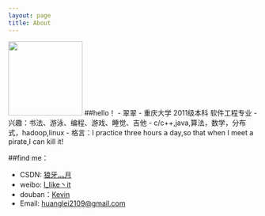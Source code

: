 ```yaml
---
layout: page
title: About
---
```

<img src="http://cuicui.jpg" height="150px" width="150px" />
##hello！
- 翠翠
- 重庆大学 2011级本科 软件工程专业
- 兴趣：书法、游泳、编程、游戏、睡觉、吉他
- c/c++,java,算法，数学，分布式，hadoop,linux
- 格言：I practice three hours a day,so that when I meet a pirate,I can kill it!

##find me：
- CSDN:   [狼牙灬月](http://blog.csdn.net/SpeedMe)
- weibo:  [I_like丶it](http://weibo.com/2287064232?s=6cm7D0)
- douban：[Kevin](http://www.douban.com/people/57983284/)
- Email:  huanglei2109@gmail.com


